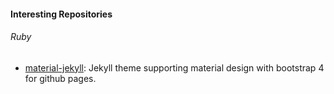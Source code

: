 #### Interesting Repositories

###### Ruby

* [material-jekyll](https://github.com/sudharkj/material-jekyll): Jekyll theme supporting material design with bootstrap 4 for github pages.
